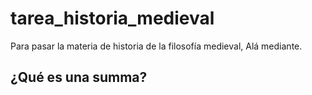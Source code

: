 # tarea_historia_medieval
Para pasar la materia de historia de la filosofía medieval, Alá mediante.
## ¿Qué es una summa?
